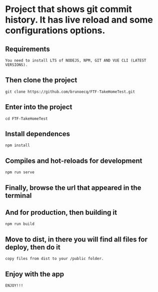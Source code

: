# Project that shows git commit history. It has live reload and some configurations options.

## Requirements
```
You need to install LTS of NODEJS, NPM, GIT AND VUE CLI (LATEST VERSIONS).
```

## Then clone the project
```
git clone https://github.com/brunoecq/FTF-TakeHomeTest.git
```

## Enter into the project
```
cd FTF-TakeHomeTest
```

## Install dependences
```
npm install
```

## Compiles and hot-reloads for development
```
npm run serve
```

## Finally, browse the url that appeared in the terminal

## And for production, then building it
```
npm run build
```

## Move to dist, in there you will find all files for deploy, then do it
```
copy files from dist to your /public folder.
```

## Enjoy with the app
```
ENJOY!!!
```
